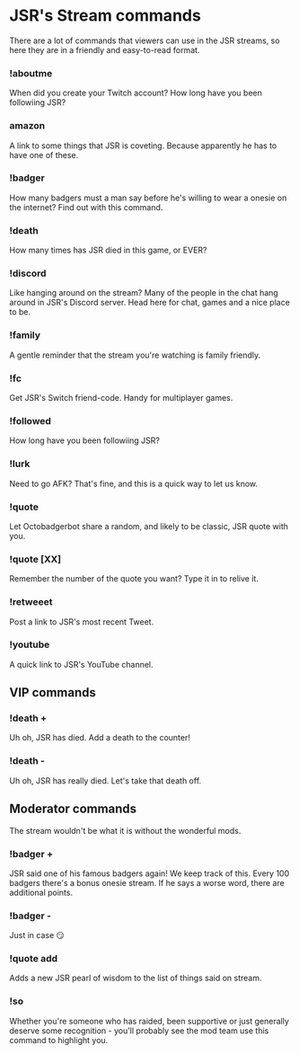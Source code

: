 # JSR's Stream commands
There are a lot of commands that viewers can use in the JSR streams, so here they are in a friendly and easy-to-read format.

### !aboutme
When did you create your Twitch account? How long have you been followiing JSR?

### amazon
A link to some things that JSR is coveting. Because apparently he has to have one of these.

### !badger
How many badgers must a man say before he's willing to wear a onesie on the internet? Find out with this command.

### !death
How many times has JSR died in this game, or EVER?

### !discord
Like hanging around on the stream? Many of the people in the chat hang around in JSR's Discord server. Head here for chat, games and a nice place to be.

### !family
A gentle reminder that the stream you're watching is family friendly.

### !fc
Get JSR's Switch friend-code. Handy for multiplayer games.

### !followed
How long have you been followiing JSR?

### !lurk
Need to go AFK? That's fine, and this is a quick way to let us know.

### !quote
Let Octobadgerbot share a random, and likely to be classic, JSR quote with you.

### !quote [XX]
Remember the number of the quote you want? Type it in to relive it.

### !retweeet
Post a link to JSR's most recent Tweet.

### !youtube
A quick link to JSR's YouTube channel.

## VIP commands

### !death +
Uh oh, JSR has died. Add a death to the counter!

### !death -
Uh oh, JSR has really died. Let's take that death off.

## Moderator commands
The stream wouldn't be what it is without the wonderful mods.

### !badger +
JSR said one of his famous badgers again! We keep track of this. Every 100 badgers there's a bonus onesie stream. If he says a worse word, there are additional points.

### !badger -
Just in case 😏

### !quote add
Adds a new JSR pearl of wisdom to the list of things said on stream.

### !so
Whether you're someone who has raided, been supportive or just generally deserve some recognition - you'll probably see the mod team use this command to highlight you.

